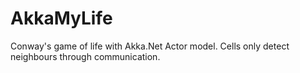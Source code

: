 # AkkaMyLife
Conway's game of life with Akka.Net Actor model. Cells only detect neighbours through communication.
